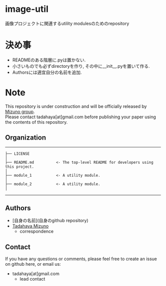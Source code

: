 # image-util
画像プロジェクトに関連するutility modulesのためのrepository  

# 決め事
- READMEのある階層に.pyは置かない.  
- 小さいものでも必ずdirectoryを作り, その中に__init__.pyを置いて作る.  
- Authorsには適宜自分の名前を追加.  

# Note
This repository is under construction and will be officially released by [Mizuno group](https://github.com/mizuno-group).  
Please contact tadahaya[at]gmail.com before publishing your paper using the contents of this repository.  

## Organization
------------  

    ├── LICENSE  
    │
    ├── README.md          <- The top-level README for developers using this project.
    │
    ├── module_1           <- A utility module.
    │
    ├── module_2           <- A utility module.
    │

------------

## Authors
- [自身の名前](自身のgithub repository)  
- [Tadahaya Mizuno](https://github.com/tadahayamiz)  
    - correspondence  

## Contact
If you have any questions or comments, please feel free to create an issue on github here, or email us:  
- tadahaya[at]gmail.com  
    - lead contact  